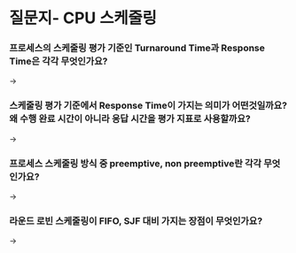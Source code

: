 # 질문지- CPU 스케줄링

### 프로세스의 스케줄링 평가 기준인 Turnaround Time과 Response Time은 각각 무엇인가요?
-> 

### 스케줄링 평가 기준에서 Response Time이 가지는 의미가 어떤것일까요? 왜 수행 완료 시간이 아니라 응답 시간을 평가 지표로 사용할까요?
-> 

### 프로세스 스케줄링 방식 중 preemptive, non preemptive란 각각 무엇인가요? 
->

### 라운드 로빈 스케줄링이 FIFO, SJF 대비 가지는 장점이 무엇인가요?
-> 


